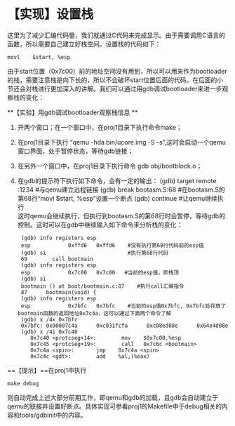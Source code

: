 # 【实现】设置栈

这里为了减少汇编代码量，我们就通过C代码来完成显示。由于需要调用C语言的函数，所以需要自己建立好栈空间。设置栈的代码如下：

	movl    $start, %esp
    
由于start位置（0x7c00）前的地址空间没有用到，所以可以用来作为bootloader的栈，需要注意栈是向下长的，所以不会破坏start位置后面的代码。在后面的小节还会对栈进行更加深入的讲解。我们可以通过用gdb调试bootloader来进一步观察栈的变化：

**【实验】用gdb调试bootloader观察栈信息 **

1. 开两个窗口；在一个窗口中，在proj1目录下执行命令make；
2. 在proj1目录下执行 “qemu -hda bin/ucore.img -S -s”,这时会启动一个qemu窗口界面，处于暂停状态，等待gdb链接；
3. 在另外一个窗口中，在proj1目录下执行命令 gdb obj/bootblock.o；
4. 在gdb的提示符下执行如下命令，会有一定的输出：
        (gdb) target remote :1234   #与qemu建立远程链接
        (gdb) break bootasm.S:68    #在bootasm.S的第68行“movl $start, %esp”设置一个断点
        (gdb) continue              #让qemu继续执行  
	这时qemu会继续执行，但执行到bootasm.S的第68行时会暂停，等待gdb的控制。这时可以在gdb中继续输入如下命令来分析栈的变化：
   
        (gdb) info registers esp
        esp            0xffd6   0xffd6    #没有执行第68行代码前的esp值
        (gdb) si                          #执行第68行代码
        69        call bootmain
        (gdb) info registers esp
        esp            0x7c00   0x7c00   #当前的esp值，即栈顶
        (gdb) si
        bootmain () at boot/bootmain.c:87    #执行call汇编指令
        87      bootmain(void) {
        (gdb) info registers esp
        esp            0x7bfc   0x7bfc    #当前的esp值0x7bfc, 0x7bfc处存放了bootmain函数的返回地址0x7c4a，这可以通过下面两个命令了解  
        (gdb) x /4x 0x7bfc                  
        0x7bfc: 0x00007c4a      0xc031fcfa      0xc08ed88e      0x64e4d08e
        (gdb) x /4i 0x7c40
           0x7c40 <protcseg+14>:        mov    $0x7c00,%esp
           0x7c45 <protcseg+19>:        call   0x7c6c <bootmain>
           0x7c4a <spin>:       jmp    0x7c4a <spin>
           0x7c4c <gdt>:        add    %al,(%eax)

==【提示】==在proj1中执行
	
    make debug
        
   则自动完成上述大部分前期工作，即qemu和gdb的加载，且gdb会自动建立于qemu的联接并设置好断点。具体实现可参看proj1的Makefile中于debug相关的内容和tools/gdbinit中的内容。
